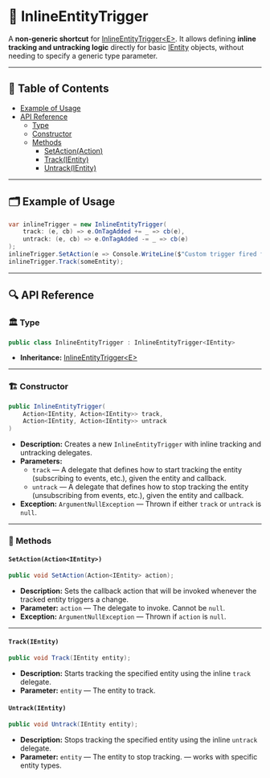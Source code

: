 # 🧩 InlineEntityTrigger

A **non-generic shortcut** for [InlineEntityTrigger\<E>](InlineEntityTrigger%601.md). It allows defining **inline
tracking and untracking logic** directly for basic [IEntity](../Entities/IEntity.md) objects, without needing to specify
a generic type parameter.

---

## 📑 Table of Contents

- [Example of Usage](#-example-of-usage)
- [API Reference](#-api-reference)
    - [Type](#-type)
    - [Constructor](#-constructor)
    - [Methods](#-methods)
        - [SetAction(Action<IEntity>)](#setactionactionientity)
        - [Track(IEntity)](#trackientity)
        - [Untrack(IEntity)](#untrackientity)

---

## 🗂 Example of Usage

```csharp
var inlineTrigger = new InlineEntityTrigger(
    track: (e, cb) => e.OnTagAdded += _ => cb(e),
    untrack: (e, cb) => e.OnTagAdded -= _ => cb(e)
);
inlineTrigger.SetAction(e => Console.WriteLine($"Custom trigger fired for {e.Name}"));
inlineTrigger.Track(someEntity);
```

---

## 🔍 API Reference

### 🏛️ Type <div id="-type"></div>

```csharp
public class InlineEntityTrigger : InlineEntityTrigger<IEntity>
```

- **Inheritance:** [InlineEntityTrigger\<E>](InlineEntityTrigger%601.md)

---

<div id="-constructor"></div>

### 🏗️ Constructor

```csharp
public InlineEntityTrigger(
    Action<IEntity, Action<IEntity>> track,
    Action<IEntity, Action<IEntity>> untrack
)
```

- **Description:** Creates a new `InlineEntityTrigger` with inline tracking and untracking delegates.
- **Parameters:**
    - `track` — A delegate that defines how to start tracking the entity (subscribing to events, etc.), given the entity
      and callback.
    - `untrack` — A delegate that defines how to stop tracking the entity (unsubscribing from events, etc.), given the
      entity and callback.
- **Exception:** `ArgumentNullException` — Thrown if either `track` or `untrack` is `null`.

---

### 🏹 Methods

#### `SetAction(Action<IEntity>)`

```csharp
public void SetAction(Action<IEntity> action);
```

- **Description:** Sets the callback action that will be invoked whenever the tracked entity triggers a change.
- **Parameter:** `action` — The delegate to invoke. Cannot be `null`.
- **Exception:** `ArgumentNullException` — Thrown if `action` is `null`.

---

#### `Track(IEntity)`

```csharp
public void Track(IEntity entity);
```

- **Description:** Starts tracking the specified entity using the inline `track` delegate.
- **Parameter:** `entity` — The entity to track.

#### `Untrack(IEntity)`

```csharp
public void Untrack(IEntity entity);
```

- **Description:** Stops tracking the specified entity using the inline `untrack` delegate.
- **Parameter:** `entity` — The entity to stop tracking. — works with specific entity types.